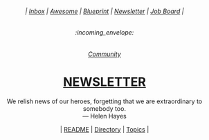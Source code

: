 <div align="center">
  <h6> | <a href="https://github.com/mathclimb/inbox">Inbox</a> | <a href="https://github.com/mathclimb/awesome">Awesome</a> | <a href="https://github.com/mathclimb/blueprint">Blueprint</a> | <a href="https://github.com/mathclimb/newsletter">Newsletter</a> | <a href="https://github.com/mathclimb/jobs">Job Board</a> |</h6>
  <h6>:incoming_envelope:</h6>
  <h6><a href="https://github.com/mathclimb/community">Community</a></h6>
  <h1><b><a href="ABOUT.md">NEWSLETTER</a></b></h1>
  <p>We relish news of our heroes, forgetting that we are extraordinary to somebody too.<br/>— Helen Hayes</p>
  | <a href="https://github.com/mathclimb/newsletter/issues/1">README</a> | <a href="https://github.com/mathclimb/newsletter/issues/2">Directory</a> | <a href="https://github.com/mathclimb/newsletter/issues/3">Topics</a> |
</div>
